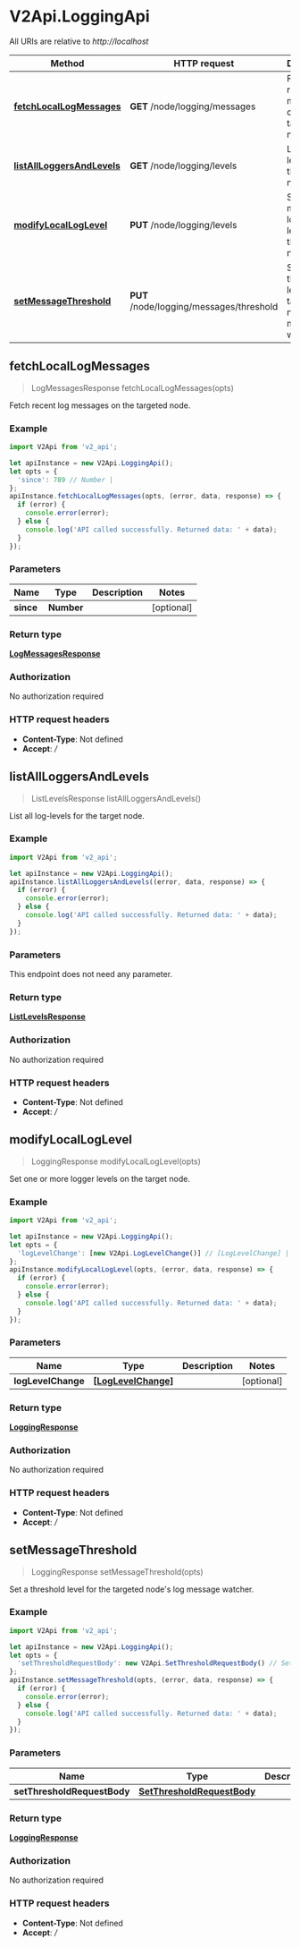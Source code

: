 # V2Api.LoggingApi

All URIs are relative to *http://localhost*

Method | HTTP request | Description
------------- | ------------- | -------------
[**fetchLocalLogMessages**](LoggingApi.md#fetchLocalLogMessages) | **GET** /node/logging/messages | Fetch recent log messages on the targeted node.
[**listAllLoggersAndLevels**](LoggingApi.md#listAllLoggersAndLevels) | **GET** /node/logging/levels | List all log-levels for the target node.
[**modifyLocalLogLevel**](LoggingApi.md#modifyLocalLogLevel) | **PUT** /node/logging/levels | Set one or more logger levels on the target node.
[**setMessageThreshold**](LoggingApi.md#setMessageThreshold) | **PUT** /node/logging/messages/threshold | Set a threshold level for the targeted node&#39;s log message watcher.



## fetchLocalLogMessages

> LogMessagesResponse fetchLocalLogMessages(opts)

Fetch recent log messages on the targeted node.

### Example

```javascript
import V2Api from 'v2_api';

let apiInstance = new V2Api.LoggingApi();
let opts = {
  'since': 789 // Number | 
};
apiInstance.fetchLocalLogMessages(opts, (error, data, response) => {
  if (error) {
    console.error(error);
  } else {
    console.log('API called successfully. Returned data: ' + data);
  }
});
```

### Parameters


Name | Type | Description  | Notes
------------- | ------------- | ------------- | -------------
 **since** | **Number**|  | [optional] 

### Return type

[**LogMessagesResponse**](LogMessagesResponse.md)

### Authorization

No authorization required

### HTTP request headers

- **Content-Type**: Not defined
- **Accept**: */*


## listAllLoggersAndLevels

> ListLevelsResponse listAllLoggersAndLevels()

List all log-levels for the target node.

### Example

```javascript
import V2Api from 'v2_api';

let apiInstance = new V2Api.LoggingApi();
apiInstance.listAllLoggersAndLevels((error, data, response) => {
  if (error) {
    console.error(error);
  } else {
    console.log('API called successfully. Returned data: ' + data);
  }
});
```

### Parameters

This endpoint does not need any parameter.

### Return type

[**ListLevelsResponse**](ListLevelsResponse.md)

### Authorization

No authorization required

### HTTP request headers

- **Content-Type**: Not defined
- **Accept**: */*


## modifyLocalLogLevel

> LoggingResponse modifyLocalLogLevel(opts)

Set one or more logger levels on the target node.

### Example

```javascript
import V2Api from 'v2_api';

let apiInstance = new V2Api.LoggingApi();
let opts = {
  'logLevelChange': [new V2Api.LogLevelChange()] // [LogLevelChange] | 
};
apiInstance.modifyLocalLogLevel(opts, (error, data, response) => {
  if (error) {
    console.error(error);
  } else {
    console.log('API called successfully. Returned data: ' + data);
  }
});
```

### Parameters


Name | Type | Description  | Notes
------------- | ------------- | ------------- | -------------
 **logLevelChange** | [**[LogLevelChange]**](LogLevelChange.md)|  | [optional] 

### Return type

[**LoggingResponse**](LoggingResponse.md)

### Authorization

No authorization required

### HTTP request headers

- **Content-Type**: Not defined
- **Accept**: */*


## setMessageThreshold

> LoggingResponse setMessageThreshold(opts)

Set a threshold level for the targeted node&#39;s log message watcher.

### Example

```javascript
import V2Api from 'v2_api';

let apiInstance = new V2Api.LoggingApi();
let opts = {
  'setThresholdRequestBody': new V2Api.SetThresholdRequestBody() // SetThresholdRequestBody | 
};
apiInstance.setMessageThreshold(opts, (error, data, response) => {
  if (error) {
    console.error(error);
  } else {
    console.log('API called successfully. Returned data: ' + data);
  }
});
```

### Parameters


Name | Type | Description  | Notes
------------- | ------------- | ------------- | -------------
 **setThresholdRequestBody** | [**SetThresholdRequestBody**](SetThresholdRequestBody.md)|  | [optional] 

### Return type

[**LoggingResponse**](LoggingResponse.md)

### Authorization

No authorization required

### HTTP request headers

- **Content-Type**: Not defined
- **Accept**: */*

